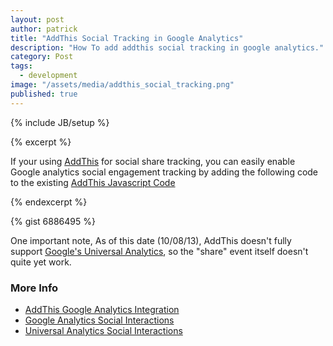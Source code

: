 ```yaml
---
layout: post
author: patrick
title: "AddThis Social Tracking in Google Analytics"
description: "How To add addthis social tracking in google analytics."
category: Post
tags: 
  - development
image: "/assets/media/addthis_social_tracking.png"
published: true
---
```







{% include JB/setup %}

{% excerpt %}

If your using [AddThis](http://addthis.com) for social share tracking, you can easily enable Google analytics social engagement tracking by adding the following code to the existing [AddThis Javascript Code](http://support.addthis.com/customer/portal/articles/381263-addthis-sharing-button-api#.UlQmXWRAQiU)

{% endexcerpt %}

{% gist 6886495 %}

One important note, As of this date (10/08/13), AddThis doesn't fully support [Google's Universal Analytics](https://support.google.com/analytics/answer/2790010?hl=en), so the "share" event itself doesn't quite yet work.

### More Info
* [AddThis Google Analytics Integration](http://support.addthis.com/customer/portal/articles/381260-google-analytics-integration#social)
* [Google Analytics Social Interactions](https://developers.google.com/analytics/devguides/collection/gajs/gaTrackingSocial)
* [Universal Analytics Social Interactions](https://developers.google.com/analytics/devguides/collection/analyticsjs/social-interactions)

